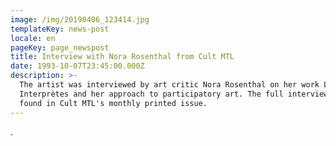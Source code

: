 ```yaml
---
image: /img/20190406_123414.jpg
templateKey: news-post
locale: en
pageKey: page_newspost
title: Interview with Nora Rosenthal from Cult MTL
date: 1993-10-07T23:45:00.000Z
description: >-
  The artist was interviewed by art critic Nora Rosenthal on her work Les
  Interprètes and her approach to participatory art. The full interview can be
  found in Cult MTL's monthly printed issue.
---
```

.
